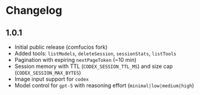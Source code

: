 # Changelog

## 1.0.1
- Initial public release (comfucios fork)
- Added tools: `listModels`, `deleteSession`, `sessionStats`, `listTools`
- Pagination with expiring `nextPageToken` (~10 min)
- Session memory with TTL (`CODEX_SESSION_TTL_MS`) and size cap (`CODEX_SESSION_MAX_BYTES`)
- Image input support for `codex`
- Model control for `gpt-5` with reasoning effort (`minimal|low|medium|high`)

